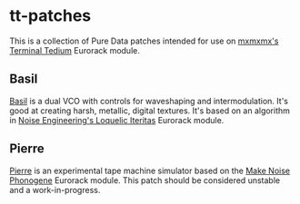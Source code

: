 # tt-patches

This is a collection of Pure Data patches intended for use on [mxmxmx's Terminal Tedium](https://github.com/mxmxmx/terminal_tedium) Eurorack module. 

## Basil

[Basil](https://github.com/wilsontr/tt-patches/tree/master/basil) is a dual VCO with controls for waveshaping and intermodulation. It's good at creating harsh, metallic, digital textures. It's based on an algorithm in [Noise Engineering's Loquelic Iteritas](https://www.noiseengineering.us/loquelic-iteritas/) Eurorack module. 

## Pierre

[Pierre](https://github.com/wilsontr/tt-patches/tree/master/pierre) is an experimental tape machine simulator based on the [Make Noise Phonogene](http://www.makenoisemusic.com/modules/phonogene) Eurorack module. This patch should be considered unstable and a work-in-progress. 